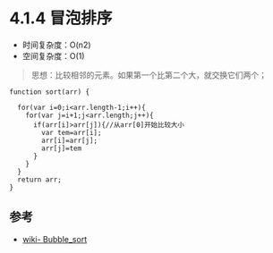 # 4.1.4 冒泡排序

- 时间复杂度：O(n2)
- 空间复杂度：O(1)

>思想：比较相邻的元素。如果第一个比第二个大，就交换它们两个；

```
function sort(arr) {

  for(var i=0;i<arr.length-1;i++){
    for(var j=i+1;j<arr.length;j++){
      if(arr[i]>arr[j]){//从arr[0]开始比较大小
        var tem=arr[i];
        arr[i]=arr[j];
        arr[j]=tem
      }
    }
  }
  return arr;
}
```

## 参考
- [wiki- Bubble_sort](https://en.wikipedia.org/wiki/Sorting_algorithm#Bubble_sort)
